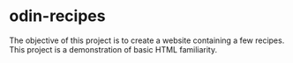 # odin-recipes
The objective of this project is to create a website containing a few recipes.
This project is a demonstration of basic HTML familiarity.
